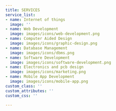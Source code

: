 ```yaml
---
title: SERVICES
service_list:
- name: Internet of things
  image: ''
- name: Web Development
  image: images/icons/web-development.png
- name: Computer Aided Design
  image: images/icons/graphic-design.png
- name: Database Management
  image: images/icons/dbms.png
- name: Software Development
  image: images/icons/software-development.png
- name: Electronics and pcb design
  image: images/icons/marketing.png
- name: Mobile App Development
  image: images/icons/mobile-app.png
custom_class: ''
custom_attributes: ''
custom_css: ''

---
```

